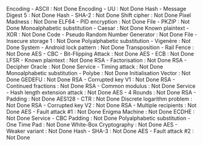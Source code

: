 Encoding - ASCII : Not Done
Encoding - UU : Not Done
Hash - Message Digest 5 : Not Done
Hash - SHA-2 : Not Done
Shift cipher : Not Done
Pixel Madness : Not Done
ELF64 - PID encryption : Not Done
File - PKZIP : Not Done
Monoalphabetic substitution - Caesar : Not Done
Known plaintext - XOR : Not Done
Code - Pseudo Random Number Generator : Not Done
File - Insecure storage 1 : Not Done
Polyalphabetic substitution - Vigenère : Not Done
System - Android lock pattern : Not Done
Transposition - Rail Fence : Not Done
AES - CBC - Bit-Flipping Attack : Not Done
AES - ECB : Not Done
LFSR - Known plaintext : Not Done
RSA - Factorisation : Not Done
RSA - Decipher Oracle : Not Done
Service - Timing attack : Not Done
Monoalphabetic substitution - Polybe : Not Done
Initialisation Vector : Not Done
GEDEFU : Not Done
RSA - Corrupted key V1 : Not Done
RSA - Continued fractions : Not Done
RSA - Common modulus : Not Done
Service - Hash length extension attack : Not Done
AES - 4 Rounds : Not Done
RSA - Padding : Not Done
AES128 - CTR : Not Done
Discrete logarithm problem : Not Done
RSA - Corrupted key V2 : Not Done
RSA - Multiple recipients : Not Done
AES - Fault attack #1 : Not Done
Enigma Machine : Not Done
ECDHE : Not Done
Service - CBC Padding : Not Done
Polyalphabetic substitution - One Time Pad : Not Done
White-Box Cryptography : Not Done
AES - Weaker variant : Not Done
Hash - SHA-3 : Not Done
AES - Fault attack #2 : Not Done
